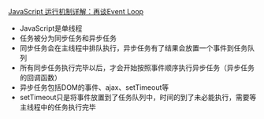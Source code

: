  [JavaScript 运行机制详解：再谈Event Loop](http://www.ruanyifeng.com/blog/2014/10/event-loop.html)

 - JavaScript是单线程
 - 任务被分为同步任务和异步任务
 - 同步任务会在主线程中排队执行，异步任务有了结果会放置一个事件到任务队列
 - 所有同步任务执行完毕以后，才会开始按照事件顺序执行异步任务（异步任务的回调函数）
 - 异步任务包括DOM的事件、ajax、setTimeout等
 - setTimeout只是将事件放置到了任务队列中，时间的到了未必能执行，需要等主线程中的任务执行完毕


